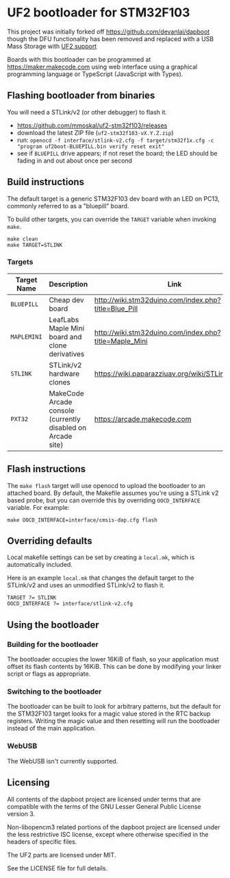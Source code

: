 # UF2 bootloader for STM32F103

This project was initially forked off https://github.com/devanlai/dapboot though the DFU functionality has been removed
and replaced with a USB Mass Storage with [UF2 support](https://github.com/Microsoft/uf2)

Boards with this bootloader can be programmed at https://maker.makecode.com
using web interface using a graphical programming language or TypeScript (JavaScript with Types).

## Flashing bootloader from binaries

You will need a STLink/v2 (or other debugger) to flash it.

* https://github.com/mmoskal/uf2-stm32f103/releases
* download the latest ZIP file (`uf2-stm32f103-vX.Y.Z.zip`)
* run: `openocd -f interface/stlink-v2.cfg -f target/stm32f1x.cfg -c "program uf2boot-BLUEPILL.bin verify reset exit"`
* see if `BLUEPILL` drive appears; if not reset the board; the LED should be fading in and out about once per second

## Build instructions
The default target is a generic STM32F103 dev board with an LED on PC13, commonly referred to as a "bluepill" board.

To build other targets, you can override the
`TARGET` variable when invoking `make`.

    make clean
    make TARGET=STLINK

### Targets

| Target Name | Description | Link |
| ----------- | ----------- |----- |
|`BLUEPILL`   | Cheap dev board | http://wiki.stm32duino.com/index.php?title=Blue_Pill |
|`MAPLEMINI`  | LeafLabs Maple Mini board and clone derivatives | http://wiki.stm32duino.com/index.php?title=Maple_Mini |
|`STLINK`     | STLink/v2 hardware clones | https://wiki.paparazziuav.org/wiki/STLink#Clones |
| `PXT32`     | MakeCode Arcade console (currently disabled on Arcade site) | https://arcade.makecode.com |


## Flash instructions

The `make flash` target will use openocd to upload the bootloader to an attached board.
By default, the Makefile assumes you're using a STLink v2 based probe, but you can override this by overriding `OOCD_INTERFACE` variable. For example:

    make OOCD_INTERFACE=interface/cmsis-dap.cfg flash

## Overriding defaults
Local makefile settings can be set by creating a `local.mk`, which is automatically included.

Here is an example `local.mk` that changes the default target to the STLink/v2 and uses an unmodified STLink/v2 to flash it.

    TARGET ?= STLINK
    OOCD_INTERFACE ?= interface/stlink-v2.cfg

## Using the bootloader
### Building for the bootloader
The bootloader occupies the lower 16KiB of flash, so your application must offset its flash contents by 16KiB. This can be done by modifying your linker script or flags as appropriate.

### Switching to the bootloader
The bootloader can be built to look for arbitrary patterns, but the default for the STM32F103 target looks for a magic value stored in the RTC backup registers. Writing the magic value and then resetting will run the bootloader instead of the main application.

### WebUSB

The WebUSB isn't currently supported.

## Licensing
All contents of the dapboot project are licensed under terms that are compatible with the terms of the GNU Lesser General Public License version 3.

Non-libopencm3 related portions of the dapboot project are licensed under the less restrictive ISC license, except where otherwise specified in the headers of specific files.

The UF2 parts are licensed under MIT.

See the LICENSE file for full details.

